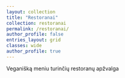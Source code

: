 ```yaml
---
layout: collection
title: "Restoranai"
collection: restoranai
permalink: /restoranai/
author_profile: false
entries_layout: grid
classes: wide
author_profile: true
---
```


Veganišką meniu turinčių restoranų apžvalga
